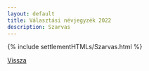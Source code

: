 ```yaml
---
layout: default
title: Választási névjegyzék 2022
description: Szarvas
---
```


{% include settlementHTMLs/Szarvas.html %}

[Vissza](./)
